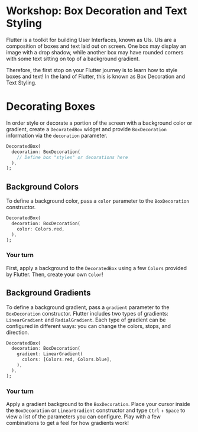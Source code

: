 # Workshop: Box Decoration and Text Styling

Flutter is a toolkit for building User Interfaces, known as UIs. UIs are a
composition of boxes and text laid out on screen. One box may display an image
with a drop shadow, while another box may have rounded corners with some text
sitting on top of a background gradient.

Therefore, the first stop on your Flutter journey is to learn how to style
boxes and text! In the land of Flutter, this is known as Box Decoration and Text
Styling.

# Decorating Boxes

In order style or decorate a portion of the screen with a background color or 
gradient, create a `DecoratedBox` widget and provide `BoxDecoration` 
information via the `decoration` parameter.

```dart
DecoratedBox(
  decoration: BoxDecoration(
    // Define box "styles" or decorations here
  ),
);
```

## Background Colors

To define a background color, pass a `color` parameter to the `BoxDecoration`
constructor. 

```dart
DecoratedBox(
  decoration: BoxDecoration(
    color: Colors.red,
  ),
);
```

### Your turn

First, apply a background to the `DecoratedBox` using a few
`Colors` provided by Flutter. Then, create your own `Color`!

## Background Gradients

To define a background gradient, pass a `gradient` parameter to the
`BoxDecoration` constructor. Flutter includes two types of gradients:
`LinearGradient` and `RadialGradient`. Each type of gradient can be configured
in different ways: you can change the colors, stops, and direction.

```dart
DecoratedBox(
  decoration: BoxDecoration(
    gradient: LinearGradient(
      colors: [Colors.red, Colors.blue],
    ),
  ),
);
```

### Your turn

Apply a gradient background to the `BoxDecoration`. Place your cursor
inside the `BoxDecoration` or `LinearGradient` constructor and type `Ctrl` +
`Space` to view a list of the parameters you can configure. Play with a few
combinations to get a feel for how gradients work! 
